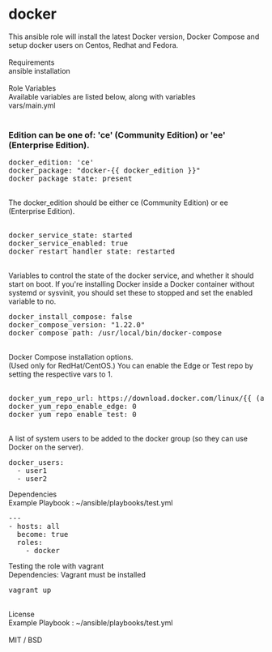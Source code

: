 # docker
This ansible role will install the latest Docker version, Docker Compose and setup docker users on Centos, Redhat and Fedora.<br/>
<br/>
Requirements<br/>
ansible installation<br/>
<br/>
Role Variables
<br/>
Available variables are listed below, along with variables <br/>
vars/main.yml<br/>
<br/>
### Edition can be one of: 'ce' (Community Edition) or 'ee' (Enterprise Edition).<br/>
<pre>
docker_edition: 'ce'
docker_package: "docker-{{ docker_edition }}"
docker_package_state: present
</pre>
<br/>
The docker_edition should be either ce (Community Edition) or ee (Enterprise Edition). <br/>
<br/>
<pre>
docker_service_state: started
docker_service_enabled: true
docker_restart_handler_state: restarted
</pre>
<br/>
Variables to control the state of the docker service, and whether it should start on boot. If you're installing Docker inside a Docker container without systemd or sysvinit, you should set these to stopped and set the enabled variable to no.<br/>
<pre>
docker_install_compose: false
docker_compose_version: "1.22.0"
docker_compose_path: /usr/local/bin/docker-compose
</pre>
<br/>
Docker Compose installation options.<br/>
(Used only for RedHat/CentOS.) You can enable the Edge or Test repo by setting the respective vars to 1.<br/><br/>
<pre>
docker_yum_repo_url: https://download.docker.com/linux/{{ (ansible_distribution == "Fedora") | ternary("fedora","centos") }}/docker-{{ docker_edition }}.repo
docker_yum_repo_enable_edge: 0
docker_yum_repo_enable_test: 0
</pre>
<br/>
A list of system users to be added to the docker group (so they can use Docker on the server).<br/>
<pre>
docker_users:
  - user1
  - user2
</pre>
Dependencies<br/>
Example Playbook : ~/ansible/playbooks/test.yml<br/>
<pre>
---
- hosts: all
  become: true 
  roles:
    - docker
</pre>
Testing the role with vagrant<br/>
Dependencies: Vagrant must be installed<br/>
<pre>
vagrant up
</pre>
<br/>
License<br/>
Example Playbook : ~/ansible/playbooks/test.yml<br/>
<br/>
MIT / BSD
